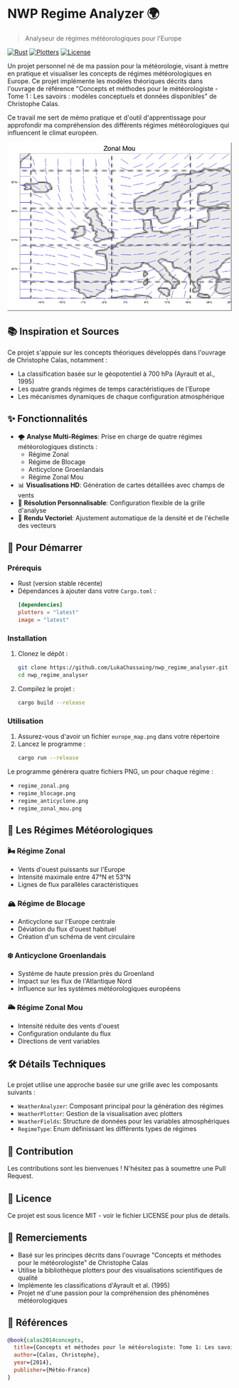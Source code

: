 # NWP Regime Analyzer 🌍

> Analyseur de régimes météorologiques pour l'Europe

[![Rust](https://img.shields.io/badge/Rust-000000?style=for-the-badge&logo=rust&logoColor=white)](https://www.rust-lang.org/)
[![Plotters](https://img.shields.io/badge/Plotters-2ea44f?style=for-the-badge)](https://github.com/plotters-rs/plotters)
[![License](https://img.shields.io/badge/License-MIT-yellow.svg?style=for-the-badge)](https://opensource.org/licenses/MIT)

Un projet personnel né de ma passion pour la météorologie, visant à mettre en pratique et visualiser les concepts de régimes météorologiques en Europe. Ce projet implémente les modèles théoriques décrits dans l'ouvrage de référence "Concepts et méthodes pour le météorologiste - Tome 1 : Les savoirs : modèles conceptuels et données disponibles" de Christophe Calas.

Ce travail me sert de mémo pratique et d'outil d'apprentissage pour approfondir ma compréhension des différents régimes météorologiques qui influencent le climat européen.

![Exemple de Régime Zonal Mou](regime_zonal_mou.png)

## 📚 Inspiration et Sources

Ce projet s'appuie sur les concepts théoriques développés dans l'ouvrage de Christophe Calas, notamment :
- La classification basée sur le géopotentiel à 700 hPa (Ayrault et al., 1995)
- Les quatre grands régimes de temps caractéristiques de l'Europe
- Les mécanismes dynamiques de chaque configuration atmosphérique

## ✨ Fonctionnalités

- 🌪️ **Analyse Multi-Régimes**: Prise en charge de quatre régimes météorologiques distincts :
    - Régime Zonal
    - Régime de Blocage
    - Anticyclone Groenlandais
    - Régime Zonal Mou
- 📊 **Visualisations HD**: Génération de cartes détaillées avec champs de vents
- 🎯 **Résolution Personnalisable**: Configuration flexible de la grille d'analyse
- 🎨 **Rendu Vectoriel**: Ajustement automatique de la densité et de l'échelle des vecteurs

## 🚀 Pour Démarrer

### Prérequis

- Rust (version stable récente)
- Dépendances à ajouter dans votre `Cargo.toml` :
  ```toml
  [dependencies]
  plotters = "latest"
  image = "latest"
  ```

### Installation

1. Clonez le dépôt :
   ```bash
   git clone https://github.com/LukaChassaing/nwp_regime_analyser.git
   cd nwp_regime_analyser
   ```

2. Compilez le projet :
   ```bash
   cargo build --release
   ```

### Utilisation

1. Assurez-vous d'avoir un fichier `europe_map.png` dans votre répertoire
2. Lancez le programme :
   ```bash
   cargo run --release
   ```

Le programme générera quatre fichiers PNG, un pour chaque régime :
- `regime_zonal.png`
- `regime_blocage.png`
- `regime_anticyclone.png`
- `regime_zonal_mou.png`

## 🌈 Les Régimes Météorologiques

### 🌬️ Régime Zonal
- Vents d'ouest puissants sur l'Europe
- Intensité maximale entre 47°N et 53°N
- Lignes de flux parallèles caractéristiques

### 🏔️ Régime de Blocage
- Anticyclone sur l'Europe centrale
- Déviation du flux d'ouest habituel
- Création d'un schéma de vent circulaire

### ❄️ Anticyclone Groenlandais
- Système de haute pression près du Groenland
- Impact sur les flux de l'Atlantique Nord
- Influence sur les systèmes météorologiques européens

### 🌥️ Régime Zonal Mou
- Intensité réduite des vents d'ouest
- Configuration ondulante du flux
- Directions de vent variables

## 🛠️ Détails Techniques

Le projet utilise une approche basée sur une grille avec les composants suivants :

- `WeatherAnalyzer`: Composant principal pour la génération des régimes
- `WeatherPlotter`: Gestion de la visualisation avec plotters
- `WeatherFields`: Structure de données pour les variables atmosphériques
- `RegimeType`: Enum définissant les différents types de régimes

## 🤝 Contribution

Les contributions sont les bienvenues ! N'hésitez pas à soumettre une Pull Request.

## 📜 Licence

Ce projet est sous licence MIT - voir le fichier LICENSE pour plus de détails.

## 👏 Remerciements

- Basé sur les principes décrits dans l'ouvrage "Concepts et méthodes pour le météorologiste" de Christophe Calas
- Utilise la bibliothèque plotters pour des visualisations scientifiques de qualité
- Implémente les classifications d'Ayrault et al. (1995)
- Projet né d'une passion pour la compréhension des phénomènes météorologiques

## 📖 Références

```bibtex
@book{calas2014concepts,
  title={Concepts et méthodes pour le météorologiste: Tome 1: Les savoirs: modèles conceptuels et données disponibles},
  author={Calas, Christophe},
  year={2014},
  publisher={Météo-France}
}
```